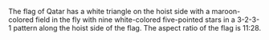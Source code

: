 The flag of Qatar has a white triangle on the hoist side with a maroon-colored field in the fly with nine white-colored five-pointed stars in a 3-2-3-1 pattern along the hoist side of the flag. The aspect ratio of the flag is 11:28.